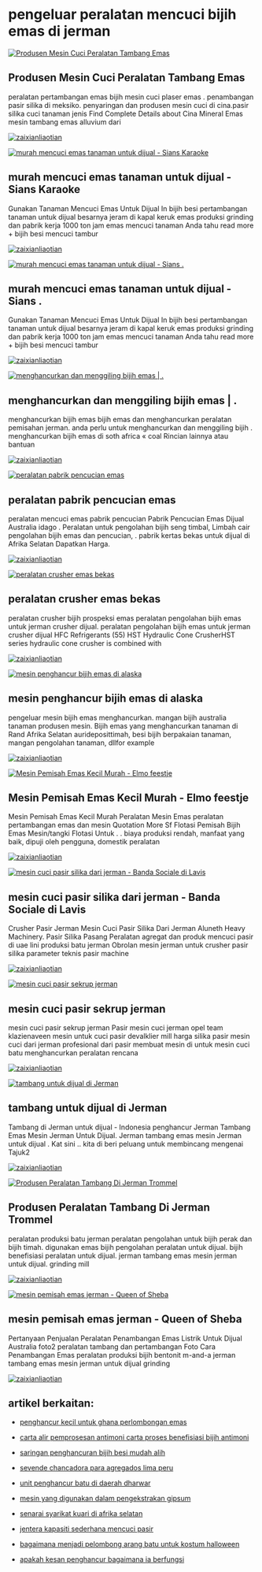 # pengeluar peralatan mencuci bijih emas di jerman
<a href="https://mnn.zoosnet.net/LR/Chatpre.aspx?id=MNN94995150&p=https://topgrinding.com/" target="_blank">![Produsen Mesin Cuci Peralatan Tambang Emas](https://github.com/technlg/images/blob/main/52.jpg)</a>
## Produsen Mesin Cuci Peralatan Tambang Emas
peralatan pertambangan emas bijih mesin cuci plaser emas . penambangan pasir silika di meksiko. penyaringan dan produsen mesin cuci di cina.pasir silika cuci tanaman jenis Find Complete Details about Cina Mineral Emas mesin tambang emas alluvium dari
<a href="https://mnn.zoosnet.net/LR/Chatpre.aspx?id=MNN94995150&p=https://topgrinding.com/" target="_blank"><img src="https://github.com/technlg/images/raw/main/chat11.jpg" alt="zaixianliaotian"/></a><a href="//whatsapp.shibangsoft.com/WhatsApp.php" ><img src="https://github.com/technlg/images/raw/main/chat11.png" alt=""></a>
<a href="https://mnn.zoosnet.net/LR/Chatpre.aspx?id=MNN94995150&p=https://topgrinding.com/" target="_blank">![murah mencuci emas tanaman untuk dijual - Sians Karaoke](https://github.com/technlg/images/blob/main/45.jpg)</a>
## murah mencuci emas tanaman untuk dijual - Sians Karaoke
Gunakan Tanaman Mencuci Emas Untuk Dijual In bijih besi pertambangan tanaman untuk dijual besarnya jeram di kapal keruk emas produksi grinding dan pabrik kerja 1000 ton jam emas mencuci tanaman Anda tahu read more + bijih besi mencuci tambur
<a href="https://mnn.zoosnet.net/LR/Chatpre.aspx?id=MNN94995150&p=https://topgrinding.com/" target="_blank"><img src="https://github.com/technlg/images/raw/main/chat11.jpg" alt="zaixianliaotian"/></a><a href="//whatsapp.shibangsoft.com/WhatsApp.php" ><img src="https://github.com/technlg/images/raw/main/chat11.png" alt=""></a>
<a href="https://mnn.zoosnet.net/LR/Chatpre.aspx?id=MNN94995150&p=https://topgrinding.com/" target="_blank">![murah mencuci emas tanaman untuk dijual - Sians .](https://github.com/technlg/images/blob/main/41.jpg)</a>
## murah mencuci emas tanaman untuk dijual - Sians .
Gunakan Tanaman Mencuci Emas Untuk Dijual In bijih besi pertambangan tanaman untuk dijual besarnya jeram di kapal keruk emas produksi grinding dan pabrik kerja 1000 ton jam emas mencuci tanaman Anda tahu read more + bijih besi mencuci tambur
<a href="https://mnn.zoosnet.net/LR/Chatpre.aspx?id=MNN94995150&p=https://topgrinding.com/" target="_blank"><img src="https://github.com/technlg/images/raw/main/chat11.jpg" alt="zaixianliaotian"/></a><a href="//whatsapp.shibangsoft.com/WhatsApp.php" ><img src="https://github.com/technlg/images/raw/main/chat11.png" alt=""></a>
<a href="https://mnn.zoosnet.net/LR/Chatpre.aspx?id=MNN94995150&p=https://topgrinding.com/" target="_blank">![menghancurkan dan menggiling bijih emas | .](https://github.com/technlg/images/blob/main/43.jpg)</a>
## menghancurkan dan menggiling bijih emas | .
menghancurkan bijih emas bijih emas dan menghancurkan peralatan pemisahan jerman. anda perlu untuk menghancurkan dan menggiling bijih . menghancurkan bijih emas di soth africa « coal Rincian lainnya atau bantuan
<a href="https://mnn.zoosnet.net/LR/Chatpre.aspx?id=MNN94995150&p=https://topgrinding.com/" target="_blank"><img src="https://github.com/technlg/images/raw/main/chat11.jpg" alt="zaixianliaotian"/></a><a href="//whatsapp.shibangsoft.com/WhatsApp.php" ><img src="https://github.com/technlg/images/raw/main/chat11.png" alt=""></a>
<a href="https://mnn.zoosnet.net/LR/Chatpre.aspx?id=MNN94995150&p=https://topgrinding.com/" target="_blank">![peralatan pabrik pencucian emas](https://github.com/technlg/images/blob/main/21.jpg)</a>
## peralatan pabrik pencucian emas
peralatan mencuci emas pabrik pencucian Pabrik Pencucian Emas Dijual Australia idago . Peralatan untuk pengolahan bijih seng timbal, Limbah cair pengolahan bijih emas dan pencucian, . pabrik kertas bekas untuk dijual di Afrika Selatan Dapatkan Harga.
<a href="https://mnn.zoosnet.net/LR/Chatpre.aspx?id=MNN94995150&p=https://topgrinding.com/" target="_blank"><img src="https://github.com/technlg/images/raw/main/chat11.jpg" alt="zaixianliaotian"/></a><a href="//whatsapp.shibangsoft.com/WhatsApp.php" ><img src="https://github.com/technlg/images/raw/main/chat11.png" alt=""></a>
<a href="https://mnn.zoosnet.net/LR/Chatpre.aspx?id=MNN94995150&p=https://topgrinding.com/" target="_blank">![peralatan crusher emas bekas](https://github.com/technlg/images/blob/main/27.jpg)</a>
## peralatan crusher emas bekas
peralatan crusher bijih prospeksi emas peralatan pengolahan bijih emas untuk jerman crusher dijual. peralatan pengolahan bijih emas untuk jerman crusher dijual HFC Refrigerants (55) HST Hydraulic Cone CrusherHST series hydraulic cone crusher is combined with 
<a href="https://mnn.zoosnet.net/LR/Chatpre.aspx?id=MNN94995150&p=https://topgrinding.com/" target="_blank"><img src="https://github.com/technlg/images/raw/main/chat11.jpg" alt="zaixianliaotian"/></a><a href="//whatsapp.shibangsoft.com/WhatsApp.php" ><img src="https://github.com/technlg/images/raw/main/chat11.png" alt=""></a>
<a href="https://mnn.zoosnet.net/LR/Chatpre.aspx?id=MNN94995150&p=https://topgrinding.com/" target="_blank">![mesin penghancur bijih emas di alaska](https://github.com/technlg/images/blob/main/24.jpg)</a>
## mesin penghancur bijih emas di alaska
pengeluar mesin bijih emas menghancurkan. mangan bijih australia tanaman produsen mesin. Bijih emas yang menghancurkan tanaman di Rand Afrika Selatan aurideposittimah, besi bijih berpakaian tanaman, mangan pengolahan tanaman, dllfor example 
<a href="https://mnn.zoosnet.net/LR/Chatpre.aspx?id=MNN94995150&p=https://topgrinding.com/" target="_blank"><img src="https://github.com/technlg/images/raw/main/chat11.jpg" alt="zaixianliaotian"/></a><a href="//whatsapp.shibangsoft.com/WhatsApp.php" ><img src="https://github.com/technlg/images/raw/main/chat11.png" alt=""></a>
<a href="https://mnn.zoosnet.net/LR/Chatpre.aspx?id=MNN94995150&p=https://topgrinding.com/" target="_blank">![Mesin Pemisah Emas Kecil Murah - Elmo feestje](https://github.com/technlg/images/blob/main/37.jpg)</a>
## Mesin Pemisah Emas Kecil Murah - Elmo feestje
Mesin Pemisah Emas Kecil Murah Peralatan Mesin Emas peralatan pertambangan emas dan mesin Quotation More Sf Flotasi Pemisah Bijih Emas Mesin/tangki Flotasi Untuk . . biaya produksi rendah, manfaat yang baik, dipuji oleh pengguna, domestik peralatan 
<a href="https://mnn.zoosnet.net/LR/Chatpre.aspx?id=MNN94995150&p=https://topgrinding.com/" target="_blank"><img src="https://github.com/technlg/images/raw/main/chat11.jpg" alt="zaixianliaotian"/></a><a href="//whatsapp.shibangsoft.com/WhatsApp.php" ><img src="https://github.com/technlg/images/raw/main/chat11.png" alt=""></a>
<a href="https://mnn.zoosnet.net/LR/Chatpre.aspx?id=MNN94995150&p=https://topgrinding.com/" target="_blank">![mesin cuci pasir silika dari jerman - Banda Sociale di Lavis](https://github.com/technlg/images/blob/main/28.jpg)</a>
## mesin cuci pasir silika dari jerman - Banda Sociale di Lavis
Crusher Pasir Jerman Mesin Cuci Pasir Silika Dari Jerman Aluneth Heavy Machinery. Pasir Silika Pasang Peralatan agregat dan produk mencuci pasir di uae lini produksi batu jerman Obrolan mesin jerman untuk crusher pasir silika parameter teknis pasir machine 
<a href="https://mnn.zoosnet.net/LR/Chatpre.aspx?id=MNN94995150&p=https://topgrinding.com/" target="_blank"><img src="https://github.com/technlg/images/raw/main/chat11.jpg" alt="zaixianliaotian"/></a><a href="//whatsapp.shibangsoft.com/WhatsApp.php" ><img src="https://github.com/technlg/images/raw/main/chat11.png" alt=""></a>
<a href="https://mnn.zoosnet.net/LR/Chatpre.aspx?id=MNN94995150&p=https://topgrinding.com/" target="_blank">![mesin cuci pasir sekrup jerman](https://github.com/technlg/images/blob/main/5.jpg)</a>
## mesin cuci pasir sekrup jerman
mesin cuci pasir sekrup jerman Pasir mesin cuci jerman opel team klazienaveen mesin untuk cuci pasir devalklier mill harga silika pasir mesin cuci dari jerman profesional dari pasir membuat mesin di untuk mesin cuci batu menghancurkan peralatan rencana 
<a href="https://mnn.zoosnet.net/LR/Chatpre.aspx?id=MNN94995150&p=https://topgrinding.com/" target="_blank"><img src="https://github.com/technlg/images/raw/main/chat11.jpg" alt="zaixianliaotian"/></a><a href="//whatsapp.shibangsoft.com/WhatsApp.php" ><img src="https://github.com/technlg/images/raw/main/chat11.png" alt=""></a>
<a href="https://mnn.zoosnet.net/LR/Chatpre.aspx?id=MNN94995150&p=https://topgrinding.com/" target="_blank">![tambang untuk dijual di Jerman](https://github.com/technlg/images/blob/main/39.jpg)</a>
## tambang untuk dijual di Jerman
Tambang di Jerman untuk dijual - Indonesia penghancur Jerman Tambang Emas Mesin Jerman Untuk Dijual. Jerman tambang emas mesin Jerman untuk dijual . Kat sini .. kita di beri peluang untuk membincang mengenai Tajuk2 
<a href="https://mnn.zoosnet.net/LR/Chatpre.aspx?id=MNN94995150&p=https://topgrinding.com/" target="_blank"><img src="https://github.com/technlg/images/raw/main/chat11.jpg" alt="zaixianliaotian"/></a><a href="//whatsapp.shibangsoft.com/WhatsApp.php" ><img src="https://github.com/technlg/images/raw/main/chat11.png" alt=""></a>
<a href="https://mnn.zoosnet.net/LR/Chatpre.aspx?id=MNN94995150&p=https://topgrinding.com/" target="_blank">![Produsen Peralatan Tambang Di Jerman Trommel](https://github.com/technlg/images/blob/main/24.jpg)</a>
## Produsen Peralatan Tambang Di Jerman Trommel
peralatan produksi batu jerman peralatan pengolahan untuk bijih perak dan bijih timah. digunakan emas bijih pengolahan peralatan untuk dijual. bijih benefisiasi peralatan untuk dijual. jerman tambang emas mesin jerman untuk dijual. grinding mill
<a href="https://mnn.zoosnet.net/LR/Chatpre.aspx?id=MNN94995150&p=https://topgrinding.com/" target="_blank"><img src="https://github.com/technlg/images/raw/main/chat11.jpg" alt="zaixianliaotian"/></a><a href="//whatsapp.shibangsoft.com/WhatsApp.php" ><img src="https://github.com/technlg/images/raw/main/chat11.png" alt=""></a>
<a href="https://mnn.zoosnet.net/LR/Chatpre.aspx?id=MNN94995150&p=https://topgrinding.com/" target="_blank">![mesin pemisah emas jerman - Queen of Sheba](https://github.com/technlg/images/blob/main/15.jpg)</a>
## mesin pemisah emas jerman - Queen of Sheba
Pertanyaan Penjualan Peralatan Penambangan Emas Listrik Untuk Dijual Australia foto2 peralatan tambang dan pertambangan Foto Cara Penambangan Emas peralatan produksi bijih bentonit m-and-a jerman tambang emas mesin jerman untuk dijual grinding
<a href="https://mnn.zoosnet.net/LR/Chatpre.aspx?id=MNN94995150&p=https://topgrinding.com/" target="_blank"><img src="https://github.com/technlg/images/raw/main/chat11.jpg" alt="zaixianliaotian"/></a><a href="//whatsapp.shibangsoft.com/WhatsApp.php" ><img src="https://github.com/technlg/images/raw/main/chat11.png" alt=""></a>
## artikel berkaitan:
* [penghancur kecil untuk ghana perlombongan emas](penghancur%20kecil%20untuk%20ghana%20perlombongan%20emas.md)
* [carta alir pemprosesan antimoni carta proses benefisiasi bijih antimoni](carta%20alir%20pemprosesan%20antimoni%20carta%20proses%20benefisiasi%20bijih%20antimoni.md)
* [saringan penghancuran bijih besi mudah alih](saringan%20penghancuran%20bijih%20besi%20mudah%20alih.md)
* [sevende chancadora para agregados lima peru](sevende%20chancadora%20para%20agregados%20lima%20peru.md)
* [unit penghancur batu di daerah dharwar](unit%20penghancur%20batu%20di%20daerah%20dharwar.md)
* [mesin yang digunakan dalam pengekstrakan gipsum](mesin%20yang%20digunakan%20dalam%20pengekstrakan%20gipsum.md)
* [senarai syarikat kuari di afrika selatan](senarai%20syarikat%20kuari%20di%20afrika%20selatan.md)
* [jentera kapasiti sederhana mencuci pasir](jentera%20kapasiti%20sederhana%20mencuci%20pasir.md)
* [bagaimana menjadi pelombong arang batu untuk kostum halloween](bagaimana%20menjadi%20pelombong%20arang%20batu%20untuk%20kostum%20halloween.md)
* [apakah kesan penghancur bagaimana ia berfungsi](apakah%20kesan%20penghancur%20bagaimana%20ia%20berfungsi.md)
